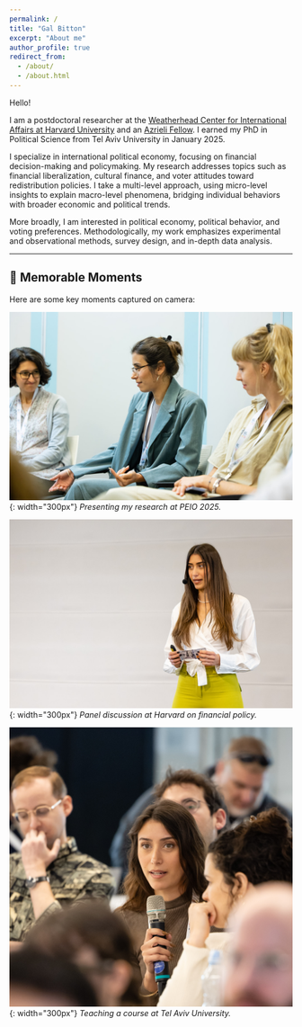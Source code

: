 ```yaml
---
permalink: /
title: "Gal Bitton"
excerpt: "About me"
author_profile: true
redirect_from: 
  - /about/
  - /about.html
---
```


Hello!

I am a postdoctoral researcher at the [Weatherhead Center for International Affairs at Harvard University](https://www.wcfia.harvard.edu) and an [Azrieli Fellow](https://azrielifoundation.org/fellows/directory/). I earned my PhD in Political Science from Tel Aviv University in January 2025.

I specialize in international political economy, focusing on financial decision-making and policymaking. My research addresses topics such as financial liberalization, cultural finance, and voter attitudes toward redistribution policies. I take a multi-level approach, using micro-level insights to explain macro-level phenomena, bridging individual behaviors with broader economic and political trends.

More broadly, I am interested in political economy, political behavior, and voting preferences. Methodologically, my work emphasizes experimental and observational methods, survey design, and in-depth data analysis.

---

## 📸 Memorable Moments

Here are some key moments captured on camera:

![PEIO Conference 2025](/images/photo1.jpg){: width="300px"}
*Presenting my research at PEIO 2025.*

![Panel at Harvard](/images/photo2.jpg){: width="300px"}
*Panel discussion at Harvard on financial policy.*

![Teaching at Tel Aviv University](/images/photo3.jpg){: width="300px"}
*Teaching a course at Tel Aviv University.*
